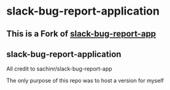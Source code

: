 # slack-bug-report-application



## This is a Fork of [slack-bug-report-app](https://github.com/sachinr/slack-bug-report-app)

## slack-bug-report-application

All credit to sachinr/slack-bug-report-app

The only purpose of this repo was to host a version for myself
